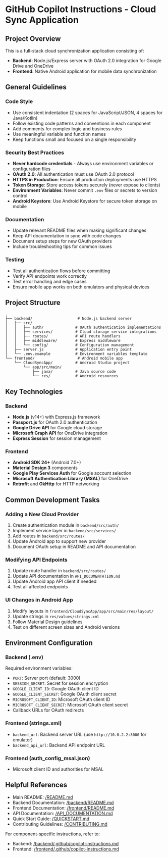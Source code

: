 # GitHub Copilot Instructions - Cloud Sync Application

## Project Overview

This is a full-stack cloud synchronization application consisting of:
- **Backend**: Node.js/Express server with OAuth 2.0 integration for Google Drive and OneDrive
- **Frontend**: Native Android application for mobile data synchronization

## General Guidelines

### Code Style
- Use consistent indentation (2 spaces for JavaScript/JSON, 4 spaces for Java/Kotlin)
- Follow existing code patterns and conventions in each component
- Add comments for complex logic and business rules
- Use meaningful variable and function names
- Keep functions small and focused on a single responsibility

### Security Best Practices
- **Never hardcode credentials** - Always use environment variables or configuration files
- **OAuth 2.0**: All authentication must use OAuth 2.0 protocol
- **HTTPS in Production**: Ensure all production deployments use HTTPS
- **Token Storage**: Store access tokens securely (never expose to clients)
- **Environment Variables**: Never commit `.env` files or secrets to version control
- **Android Keystore**: Use Android Keystore for secure token storage on mobile

### Documentation
- Update relevant README files when making significant changes
- Keep API documentation in sync with code changes
- Document setup steps for new OAuth providers
- Include troubleshooting tips for common issues

### Testing
- Test all authentication flows before committing
- Verify API endpoints work correctly
- Test error handling and edge cases
- Ensure mobile app works on both emulators and physical devices

## Project Structure

```
.
├── backend/                    # Node.js backend server
│   ├── src/
│   │   ├── auth/              # OAuth authentication implementations
│   │   ├── services/          # Cloud storage service integrations
│   │   ├── routes/            # API route handlers
│   │   ├── middleware/        # Express middleware
│   │   └── config/            # Configuration management
│   ├── server.js              # Application entry point
│   └── .env.example           # Environment variables template
└── frontend/                   # Android mobile app
    └── CloudSyncApp/          # Android Studio project
        └── app/src/main/
            ├── java/          # Java source code
            └── res/           # Android resources
```

## Key Technologies

### Backend
- **Node.js** (v14+) with Express.js framework
- **Passport.js** for OAuth 2.0 authentication
- **Google Drive API** for Google cloud storage
- **Microsoft Graph API** for OneDrive integration
- **Express Session** for session management

### Frontend
- **Android SDK 24+** (Android 7.0+)
- **Material Design 3** components
- **Google Play Services Auth** for Google account selection
- **Microsoft Authentication Library (MSAL)** for OneDrive
- **Retrofit** and **OkHttp** for HTTP networking

## Common Development Tasks

### Adding a New Cloud Provider
1. Create authentication module in `backend/src/auth/`
2. Implement service layer in `backend/src/services/`
3. Add routes in `backend/src/routes/`
4. Update Android app to support new provider
5. Document OAuth setup in README and API documentation

### Modifying API Endpoints
1. Update route handler in `backend/src/routes/`
2. Update API documentation in `API_DOCUMENTATION.md`
3. Update Android app API client if needed
4. Test all affected endpoints

### UI Changes in Android App
1. Modify layouts in `frontend/CloudSyncApp/app/src/main/res/layout/`
2. Update strings in `res/values/strings.xml`
3. Follow Material Design guidelines
4. Test on different screen sizes and Android versions

## Environment Configuration

### Backend (.env)
Required environment variables:
- `PORT`: Server port (default: 3000)
- `SESSION_SECRET`: Secret for session encryption
- `GOOGLE_CLIENT_ID`: Google OAuth client ID
- `GOOGLE_CLIENT_SECRET`: Google OAuth client secret
- `MICROSOFT_CLIENT_ID`: Microsoft OAuth client ID
- `MICROSOFT_CLIENT_SECRET`: Microsoft OAuth client secret
- Callback URLs for OAuth redirects

### Frontend (strings.xml)
- `backend_url`: Backend server URL (use `http://10.0.2.2:3000` for emulator)
- `backend_api_url`: Backend API endpoint URL

### Frontend (auth_config_msal.json)
- Microsoft client ID and authorities for MSAL

## Helpful References

- Main README: [/README.md](/README.md)
- Backend Documentation: [/backend/README.md](/backend/README.md)
- Frontend Documentation: [/frontend/README.md](/frontend/README.md)
- API Documentation: [/API_DOCUMENTATION.md](/API_DOCUMENTATION.md)
- Quick Start Guide: [/QUICKSTART.md](/QUICKSTART.md)
- Contributing Guidelines: [/CONTRIBUTING.md](/CONTRIBUTING.md)

For component-specific instructions, refer to:
- Backend: [/backend/.github/copilot-instructions.md](/backend/.github/copilot-instructions.md)
- Frontend: [/frontend/.github/copilot-instructions.md](/frontend/.github/copilot-instructions.md)
